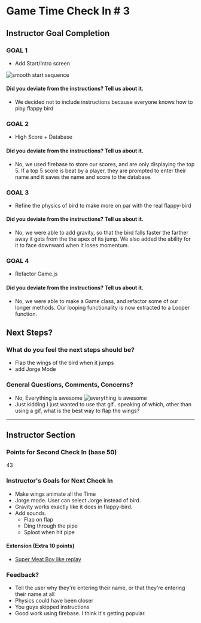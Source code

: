 # Game Time Check In # 3

## Instructor Goal Completion

### GOAL 1
* Add Start/Intro screen

![smooth start sequence](http://g.recordit.co/plU7U43Gkx.gif)

#### Did you deviate from the instructions? Tell us about it.
* We decided not to include instructions because everyone knows how to play flappy bird


### GOAL 2
* High Score + Database

#### Did you deviate from the instructions? Tell us about it.

* No, we used firebase to store our scores, and are only displaying the top 5. If a top 5 score is beat by a player, they are prompted to enter their name and it saves
the name and score to the database.

### GOAL 3
* Refine the physics of bird to make more on par with the real flappy-bird

#### Did you deviate from the instructions? Tell us about it.
* No, we were able to add gravity, so that the bird falls faster the farther away it gets from the the apex of its jump. We also added the ability for it to face downward
when it loses momentum.

### GOAL 4
* Refactor Game.js

#### Did you deviate from the instructions? Tell us about it.

* No, we were able to make a Game class, and refactor some of our longer methods. Our looping functionality is now extracted to a Looper function.

## Next Steps?

### What do you feel the next steps should be?

* Flap the wings of the bird when it jumps
* add Jorge Mode

### General Questions, Comments, Concerns?

* No, Everything is awesome ![everything is awesome](https://45.media.tumblr.com/dce19289f6766e2115bb46de15928b8e/tumblr_n0iatyY57p1rpbikxo1_500.gif)
* Just kidding I just wanted to use that gif.. speaking of which, other than using a gif, what is the best way to flap the wings?

-----

## Instructor Section

### Points for Second Check In (base 50)

43

### Instructor's Goals for Next Check In

  * Make wings animate all the Time
  * Jorge mode. User can select Jorge instead of bird.
  * Gravity works exactly like it does in flappy-bird.
  * Add sounds.
    * Flap on flap
    * Ding through the pipe
    * Sploot when hit pipe

#### Extension (Extra 10 points)
  * [Super Meat Boy like replay](https://www.youtube.com/watch?v=92R_5uuQltQ)

### Feedback?

  * Tell the user why they're entering their name, or that they're entering their name at all
  * Physics could have been closer
  * You guys skipped instructions
  * Good work using firebase. I think it's getting popular.
